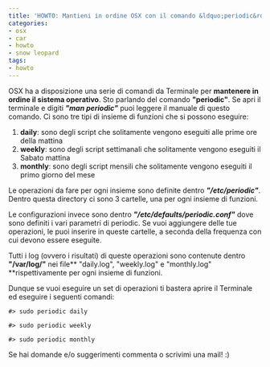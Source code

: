 ```yaml
---
title: 'HOWTO: Mantieni in ordine OSX con il comando &ldquo;periodic&rdquo;'
categories:
- osx
- car
- howto
- snow leopard
tags:
- howto
---
```

OSX ha a disposizione una serie di comandi da Terminale per **mantenere in
ordine il sistema operativo**. Sto parlando del comando **"periodic"**. Se
apri il terminale e digiti **_"man periodic"_** puoi leggere il manuale di
questo comando. Ci sono tre tipi di insieme di funzioni che si possono
eseguire:

  1. **daily**: sono degli script che solitamente vengono eseguiti alle prime ore della mattina
  2. **weekly**: sono degli script settimanali che solitamente vengono eseguiti il Sabato mattina
  3. **monthly**: sono degli script mensili che solitamente vengono eseguiti il primo giorno del mese
  

  
Le operazioni da fare per ogni insieme sono definite dentro
_**"/etc/periodic"**_. Dentro questa directory ci sono 3 cartelle, una per
ogni insieme di funzioni.

Le configurazioni invece sono dentro _**"/etc/defaults/periodic.conf"**_ dove
sono definiti i vari parametri di periodic. Se vuoi aggiungere delle tue
operazioni, le puoi inserire in queste cartelle, a seconda della frequenza con
cui devono essere eseguite.

Tutti i log (ovvero i risultati) di queste operazioni sono contenute dentro
**"/var/log/"** nei file** "daily.log", "weekly.log" e "monthly.log"
**rispettivamente per ogni insieme di funzioni.

Dunque se vuoi eseguire un set di operazioni ti bastera aprire il Terminale ed
eseguire i seguenti comandi:

    
    
    #> sudo periodic daily  
    
    #> sudo periodic weekly  
    
    #> sudo periodic monthly

  
Se hai domande e/o suggerimenti commenta o scrivimi una mail! :)

